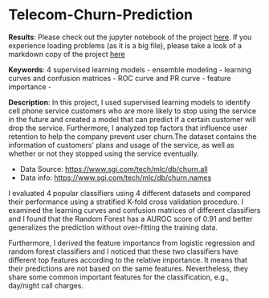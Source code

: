 # Telecom-Churn-Prediction
**Results**:
Please check out the jupyter notebook of the project [here](https://github.com/hudrizzle/Telecom-Churn-Prediction/blob/master/Supervised%20Learning%20Project-Xiaoyu-1003.ipynb). If you experience loading problems (as it is a big file), please take a look of a markdown copy of the project [here](https://github.com/hudrizzle/User_Churn_Predictions/blob/master/results/User_Churn_Prediction.md)

**Keywords**:
4 supervised learning models - ensemble modeling - learning curves and confusion matrices -  ROC curve and PR curve - feature importance - 

**Description**:
In this project, I used supervised learning models to identify cell phone service customers who are more likely to stop using the service in the future and created a model that can predict if a certain customer will drop the service. Furthermore, I analyzed top factors that influence user retention to help the company prevent user churn.The dataset contains the information of customers' plans and usage of the service, as well as whether or not they stopped using the service eventually. 
- Data Source: https://www.sgi.com/tech/mlc/db/churn.all  
- Data info: https://www.sgi.com/tech/mlc/db/churn.names

I evaluated 4 popular classifiers using 4 different datasets and compared their performance using a stratified K-fold cross validation procedure. I examined the learning curves and confusion matrices of different classifiers and I found that the Random Forest has a AUROC score of 0.91 and better generalizes the prediction without over-fitting the training data. 

Furthermore, I derived the feature importance from logistic regression and random forest classifiers and I noticed that these two classifiers have different top features according to the relative importance. It means that their predictions are not based on the same features. Nevertheless, they share some common important features for the classification, e.g., day/night call charges. 


